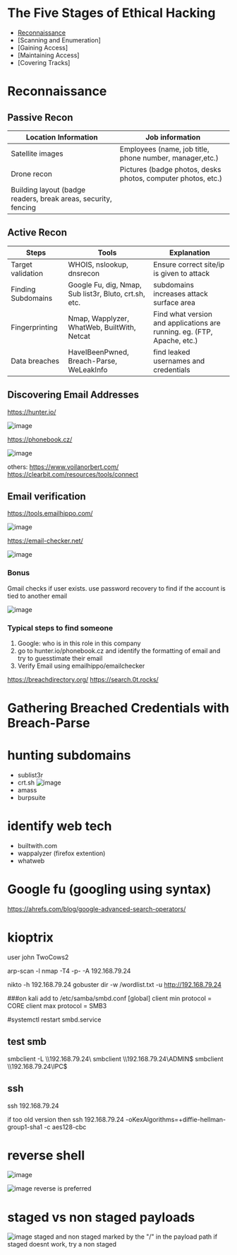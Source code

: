 # The Five Stages of Ethical Hacking

- [Reconnaissance](#-reconnaissance)
- [Scanning and Enumeration]
- [Gaining Access]
- [Maintaining Access]
- [Covering Tracks]


# Reconnaissance

## Passive Recon

| Location Information | Job information |
| ------------- | ------------- |
| Satellite images  | Employees (name, job title, phone number, manager,etc.)  |
| Drone recon  | Pictures (badge photos, desks photos, computer photos, etc.)  |
| Building layout (badge readers, break areas, security, fencing

## Active Recon
| Steps | Tools | Explanation|
| --- | --- | --- |
| Target validation | WHOIS, nslookup, dnsrecon | Ensure correct site/ip is given to attack |
| Finding Subdomains | Google Fu, dig, Nmap, Sub list3r, Bluto, crt.sh, etc. | subdomains increases attack surface area |
| Fingerprinting | Nmap, Wapplyzer, WhatWeb, BuiltWith, Netcat | Find what version and applications are running. eg. (FTP, Apache, etc.)
| Data breaches | HaveIBeenPwned, Breach-Parse, WeLeakInfo | find leaked usernames and credentials |

## Discovering Email Addresses
https://hunter.io/  
 
![image](https://github.com/yongquan1337/PNPT-notes/assets/65943569/906bf5f4-cd47-42ea-b03d-e4a20583166d)

https://phonebook.cz/

![image](https://github.com/yongquan1337/PNPT-notes/assets/65943569/8d3dd12f-33dc-413e-aae3-0c5079c37fb0)

others:  https://www.voilanorbert.com/      https://clearbit.com/resources/tools/connect

## Email verification
https://tools.emailhippo.com/

![image](https://github.com/yongquan1337/PNPT-notes/assets/65943569/145da6e4-1268-46a0-b025-138f5e8f1ba4)

https://email-checker.net/

![image](https://github.com/yongquan1337/PNPT-notes/assets/65943569/b45243c6-95c6-4ef7-b6ea-fbef6eefb2ed)

### Bonus
Gmail checks if user exists. use password recovery to find if the account is tied to another email

![image](https://github.com/yongquan1337/PNPT-notes/assets/65943569/5ab85440-682d-4663-970b-0eb8dbb72b72)


### Typical steps to find someone
1. Google: who is in this role in this company
2. go to hunter.io/phonebook.cz and identify the formatting of email and try to guesstimate their email
3. Verify Email using emailhippo/emailchecker


https://breachdirectory.org/
https://search.0t.rocks/
# Gathering Breached Credentials with Breach-Parse

# hunting subdomains

- sublist3r
- crt.sh
  ![image](https://github.com/yongquan1337/PNPT-notes/assets/65943569/c36dbedb-d3f5-4864-bb67-80c6bd2e3be1)
- amass
- burpsuite

# identify web tech

- builtwith.com
- wappalyzer (firefox extention)
- whatweb

# Google fu (googling using syntax)

https://ahrefs.com/blog/google-advanced-search-operators/

# kioptrix

user
john
TwoCows2

arp-scan -l
nmap -T4 -p- -A 192.168.79.24

nikto -h 192.168.79.24
gobuster dir -w /wordlist.txt -u http://192.168.79.24

###on kali add to /etc/samba/smbd.conf
[global]
client min protocol = CORE﻿
client max protocol = SMB3﻿﻿

\#systemctl restart smbd.service

## test smb

smbclient -L \\\\192.168.79.24\\
smbclient \\\\192.168.79.24\\ADMIN$
smbclient \\\\192.168.79.24\\IPC$


## ssh
ssh 192.168.79.24

if too old version then
ssh 192.168.79.24 -oKexAlgorithms=+diffie-hellman-group1-sha1 -c aes128-cbc

# reverse shell
![image](https://github.com/yongquan1337/PNPT-notes/assets/65943569/ffdaf0be-f722-46f8-97a6-dac9f5f1bfde)

![image](https://github.com/yongquan1337/PNPT-notes/assets/65943569/557b15fe-e68b-451e-af8d-d207547adb79)
reverse is preferred

# staged vs non staged payloads
![image](https://github.com/yongquan1337/PNPT-notes/assets/65943569/0c3bed1d-2187-4824-ad66-a9ca0fd8cb88)
staged and non staged marked by the "/" in the payload path
if staged doesnt work, try a non staged
